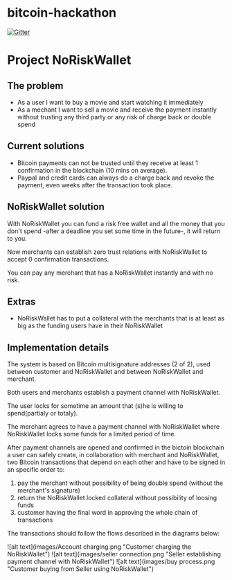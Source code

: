 # bitcoin-hackathon

[![Gitter](https://badges.gitter.im/Join%20Chat.svg)](https://gitter.im/baleato/bitcoin-hackathon?utm_source=badge&utm_medium=badge&utm_campaign=pr-badge&utm_content=badge)

Project NoRiskWallet
====================

The problem
-----------

- As a user I want to buy a movie and start watching it immediately
- As a mechant I want to sell a movie and receive the payment instantly without trusting any third party or any risk of charge back or double spend


Current solutions
-----------------

- Bitcoin payments can not be trusted until they receive at least 1 confirmation in the blockchain (10 mins on average).
- Paypal and credit cards can always do a charge back and revoke the payment, even weeks after the transaction took place.


NoRiskWallet solution
---------------------

With NoRiskWallet you can fund a risk free wallet and all the money that you don't spend -after a deadline you set some time in the future-, it will return to you.

Now merchants can establish zero trust relations with NoRiskWallet to accept 0 confirmation transactions.

You can pay any merchant that has a NoRiskWallet instantly and with no risk.


Extras
------

- NoRiskWallet has to put a collateral with the merchants that is at least as big as the funding users have in their NoRiskWallet


Implementation details
----------------------

The system is based on Bitcoin multisignature addresses (2 of 2), used between customer and NoRiskWallet and between NoRiskWallet and merchant.

Both users and merchants establish a payment channel with NoRiskWallet.

The user locks for sometime an amount that (s)he is willing to spend(partialy or totaly).

The merchant agrees to have a payment channel with NoRiskWallet where NoRiskWallet locks some funds for a limited period of time.

After payment channels are opened and confirmed in the bictoin blockchain a user can safely create, in collaboration with merchant and NoRiskWallet, two Bitcoin transactions that depend on each other and have to be signed in an specific order to:

1. pay the merchant without possibility of being double spend (without the merchant's signature)
2. return the NoRiskWallet locked collateral without possibility of loosing funds
3. customer having the final word in approving the whole chain of transactions


The transactions should follow the flows described in the diagrams below:

![alt text](images/Account charging.png "Customer charging the NoRiskWallet")
![alt text](images/seller connection.png "Seller establishing payment channel with NoRiskWallet")
![alt text](images/buy process.png "Customer buying from Seller using NoRiskWallet")